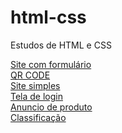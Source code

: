 # html-css
 Estudos de HTML e CSS

<a href="https://dduarte106.github.io/html-css/portfolio/html-c-formulario/index.html" target="_blank">Site com formulário</a>
<br>
<a href="https://dduarte106.github.io/html-css/portfolio/project-qrcode/index.html" target="_blank">QR CODE</a>
<br>
<a href="https://dduarte106.github.io/html-css/desafios/site android/desafio10.html" target="_blank">Site simples</a>
<br>
<a href="https://dduarte106.github.io/html-css/desafios/tela-de-login/index.html" target="_blank">Tela de login</a>
<br>
<a href="https://dduarte106.github.io/html-css/portfolio/anuncio-venda/index.html" target="_blank">Anuncio de produto</a>
<br>
<a href="https://dduarte106.github.io/html-css/portfolio/classificacao/index.html" target="_blank">Classificação</a>
